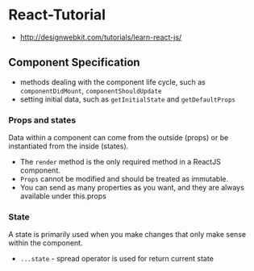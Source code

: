 # React-Tutorial

* http://designwebkit.com/tutorials/learn-react-js/
## Component Specification
* methods dealing with the component life cycle, such as `componentDidMount`, `componentShouldUpdate`
* setting initial data, such as `getInitialState` and `getDefaultProps`
### Props and states
Data within a component can come from the outside (props) or be instantiated from the inside (states).
* The `render` method is the only required method in a ReactJS component. 
* `Props` cannot be modified and should be treated as immutable.
* You can send as many properties as you want, and they are always available under this.props

### State
A state is primarily used when you make changes that only make sense within the component.
* `...state` - spread operator is used for return current state
